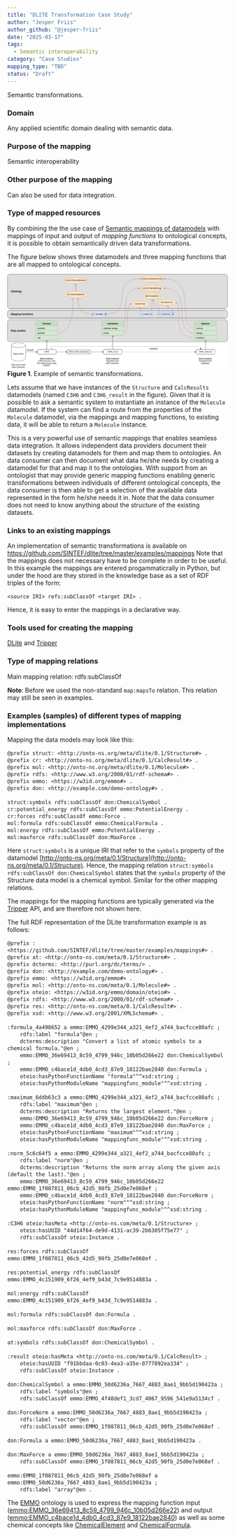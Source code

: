 ```yaml
---
title: "DLITE Transformation Case Study"
author: "Jesper Friis"
author_github: "@jesper-friis"
date: "2025-03-17"
tags:
  - Semantic interoperability
category: "Case Studies"
mapping_type: "TBD"
status: "Draft"
---
```


Semantic transformations.

### Domain

Any applied scientific domain dealing with semantic data.

### Purpose of the mapping

Semantic interoperability

### Other purpose of the mapping

Can also be used for data integration.

### Type of mapped resources

By combining the the use case of [Semantic mappings of datamodels](https://github.com/mapping-commons/rda-fair-mappings/issues/2)  with mappings of input and output of *mapping functions* to ontological concepts, it is possible to obtain semantically driven data transformations.

The figure below shows three datamodels and three mapping functions that are all mapped to ontological concepts.

![DLITE Example Transformation](../img/dlite_example1.png)
**Figure 1**. Example of semantic transformations.

Lets assume that we have instances of the `Structure` and `CalcResults` datamodels (named `C3H6` and `C3H6_result` in the figure). Given that it is possible to ask a semantic system to instantiate an instance of the `Molecule` datamodel. If the system can find a route from the properties of the `Molecule` datamodel, via the mappings and mapping functions, to existing data, it will be able to return a `Molecule` instance.

This is a very powerful use of semantic mappings that enables seamless data integration. It allows independent data providers document their datasets by creating datamodels for them and map them to ontologies. An data consumer can then document what data he/she needs by creating a datamodel for that and map it to the ontologies. With support from an ontologist that may provide generic mapping functions enabling generic transformations between individuals of different ontological concepts, the data consumer is then able to get a selection of the available data represented in the form he/she needs it in. Note that the data consumer does not need to know anything about the structure of the existing datasets.

### Links to an existing mappings

An implementation of semantic transformations is available on https://github.com/SINTEF/dlite/tree/master/examples/mappings
Note that the mappings does not necessary have to be complete in order to be useful. In this example the mappings are entered progammaticrally in Python, but under the hood are they stored in the knowledge base as a set of RDF triples of the form:

    <source IRI> refs:subClassOf <target IRI> .

Hence, it is easy to enter the mappings in a declarative way.

### Tools used for creating the mapping

[DLite](https://github.com/SINTEF/dlite) and [Tripper](https://github.com/EMMC-ASBL/tripper)

### Type of mapping relations

Main mapping relation: rdfs:subClassOf

**Note**: Before we used the non-standard `map:mapsTo` relation. This relation may still be seen in examples.

### Examples (samples) of different types of mapping implementations

Mapping the data models may look like this:

```turtle
@prefix struct: <http://onto-ns.org/meta/dlite/0.1/Structure#> .
@prefix cr: <http://onto-ns.org/meta/dlite/0.1/CalcResult#> .
@prefix mol: <http://onto-ns.org/meta/dlite/0.1/Molecule#> .
@prefix rdfs: <http://www.w3.org/2000/01/rdf-schema#> .
@prefix emmo: <https://w3id.org/emmo#> .
@prefix don: <http://example.com/demo-ontology#> .

struct:symbols rdfs:subClassOf don:ChemicalSymbol .
cr:potential_energy rdfs:subClassOf emmo:PotentialEnergy .
cr:forces rdfs:subClassOf emmo:Force .
mol:formula rdfs:subClassOf emmo:ChemicalFormula .
mol:energy rdfs:subClassOf emmo:PotentialEnergy .
mol:maxforce rdfs:subClassOf don:MaxForce .
```

Here `struct:symbols` is a unique IRI that refer to the `symbols` property of the datamodel [http://onto-ns.org/meta/0.1/Structure](http://onto-ns.org/meta/0.1/Structure).
Hence, the mapping relation `struct:symbols rdfs:subClassOf don:ChemicalSymbol` states that the `symbols` property of the Structure data model is a chemical symbol.
Similar for the other mapping relations.

The mappings for the mapping functions are typically generated via the [Tripper](https://github.com/EMMC-ASBL/tripper) API, and are therefore not shown here.

The full RDF representation of the DLite transformation example is as follows:

```turtle
@prefix : <https://github.com/SINTEF/dlite/tree/master/examples/mappings#> .
@prefix at: <http://onto-ns.com/meta/0.1/Structure#> .
@prefix dcterms: <http://purl.org/dc/terms/> .
@prefix don: <http://example.com/demo-ontology#> .
@prefix emmo: <https://w3id.org/emmo#> .
@prefix mol: <http://onto-ns.com/meta/0.1/Molecule#> .
@prefix oteio: <https://w3id.org/emmo/domain/oteio#> .
@prefix rdfs: <http://www.w3.org/2000/01/rdf-schema#> .
@prefix res: <http://onto-ns.com/meta/0.1/CalcResult#> .
@prefix xsd: <http://www.w3.org/2001/XMLSchema#> .

:formula_4a498652 a emmo:EMMO_4299e344_a321_4ef2_a744_bacfcce80afc ;
    rdfs:label "formula"@en ;
    dcterms:description "Convert a list of atomic symbols to a chemical formula."@en ;
    emmo:EMMO_36e69413_8c59_4799_946c_10b05d266e22 don:ChemicalSymbol ;
    emmo:EMMO_c4bace1d_4db0_4cd3_87e9_18122bae2840 don:Formula ;
    oteio:hasPythonFunctionName "formula"^^xsd:string ;
    oteio:hasPythonModuleName "mappingfunc_module"^^xsd:string .

:maximum_6ddb63c3 a emmo:EMMO_4299e344_a321_4ef2_a744_bacfcce80afc ;
    rdfs:label "maximum"@en ;
    dcterms:description "Returns the largest element."@en ;
    emmo:EMMO_36e69413_8c59_4799_946c_10b05d266e22 don:ForceNorm ;
    emmo:EMMO_c4bace1d_4db0_4cd3_87e9_18122bae2840 don:MaxForce ;
    oteio:hasPythonFunctionName "maximum"^^xsd:string ;
    oteio:hasPythonModuleName "mappingfunc_module"^^xsd:string .

:norm_5c6c64f5 a emmo:EMMO_4299e344_a321_4ef2_a744_bacfcce80afc ;
    rdfs:label "norm"@en ;
    dcterms:description "Returns the norm array along the given axis (default the last)."@en ;
    emmo:EMMO_36e69413_8c59_4799_946c_10b05d266e22 emmo:EMMO_1f087811_06cb_42d5_90fb_25d0e7e068ef ;
    emmo:EMMO_c4bace1d_4db0_4cd3_87e9_18122bae2840 don:ForceNorm ;
    oteio:hasPythonFunctionName "norm"^^xsd:string ;
    oteio:hasPythonModuleName "mappingfunc_module"^^xsd:string .

:C3H6 oteio:hasMeta <http://onto-ns.com/meta/0.1/Structure> ;
    oteio:hasUUID "44d14f64-de9d-4131-ac39-2b6305f75e77" ;
    rdfs:subClassOf oteio:Instance .

res:forces rdfs:subClassOf emmo:EMMO_1f087811_06cb_42d5_90fb_25d0e7e068ef .

res:potential_energy rdfs:subClassOf emmo:EMMO_4c151909_6f26_4ef9_b43d_7c9e9514883a .

mol:energy rdfs:subClassOf emmo:EMMO_4c151909_6f26_4ef9_b43d_7c9e9514883a .

mol:formula rdfs:subClassOf don:Formula .

mol:maxforce rdfs:subClassOf don:MaxForce .

at:symbols rdfs:subClassOf don:ChemicalSymbol .

:result oteio:hasMeta <http://onto-ns.com/meta/0.1/CalcResult> ;
    oteio:hasUUID "f91bbdaa-0c03-4ea3-a35e-0777892ea334" ;
    rdfs:subClassOf oteio:Instance .

don:ChemicalSymbol a emmo:EMMO_50d6236a_7667_4883_8ae1_9bb5d190423a ;
    rdfs:label "symbols"@en ;
    rdfs:subClassOf emmo:EMMO_4f40def1_3cd7_4067_9596_541e9a5134cf .

don:ForceNorm a emmo:EMMO_50d6236a_7667_4883_8ae1_9bb5d190423a ;
    rdfs:label "vector"@en ;
    rdfs:subClassOf emmo:EMMO_1f087811_06cb_42d5_90fb_25d0e7e068ef .

don:Formula a emmo:EMMO_50d6236a_7667_4883_8ae1_9bb5d190423a .

don:MaxForce a emmo:EMMO_50d6236a_7667_4883_8ae1_9bb5d190423a ;
    rdfs:subClassOf emmo:EMMO_1f087811_06cb_42d5_90fb_25d0e7e068ef .

emmo:EMMO_1f087811_06cb_42d5_90fb_25d0e7e068ef a emmo:EMMO_50d6236a_7667_4883_8ae1_9bb5d190423a ;
    rdfs:label "array"@en .
```

The [EMMO](https://github.com/emmo-repo/EMMO) ontology is used to express the mapping function input ([emmo:EMMO_36e69413_8c59_4799_946c_10b05d266e22](https://w3id.org/emmo#EMMO_36e69413_8c59_4799_946c_10b05d266e22)) and output ([emmo:EMMO_c4bace1d_4db0_4cd3_87e9_18122bae2840](https://w3id.org/emmo#EMMO_c4bace1d_4db0_4cd3_87e9_18122bae2840)) as well as some chemical concepts like [ChemicalElement](https://w3id.org/emmo#EMMO_4f40def1_3cd7_4067_9596_541e9a5134cf) and [ChemicalFormula](https://w3id.org/emmo#EMMO_9236d0aa_cb39_43a1_bbdd_6a2a714951c8).

